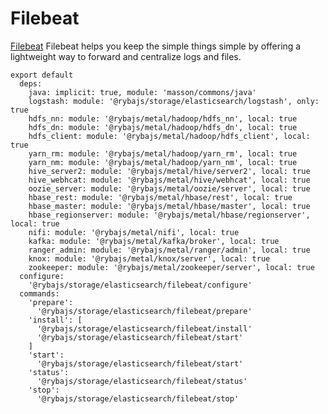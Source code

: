 
# Filebeat

[Filebeat](https://www.elastic.co/products/beats/filebeat) Filebeat helps you keep the simple things simple by offering a lightweight way to forward and centralize logs and files.

    export default
      deps:
        java: implicit: true, module: 'masson/commons/java'
        logstash: module: '@rybajs/storage/elasticsearch/logstash', only: true
        hdfs_nn: module: '@rybajs/metal/hadoop/hdfs_nn', local: true
        hdfs_dn: module: '@rybajs/metal/hadoop/hdfs_dn', local: true
        hdfs_client: module: '@rybajs/metal/hadoop/hdfs_client', local: true
        yarn_rm: module: '@rybajs/metal/hadoop/yarn_rm', local: true
        yarn_nm: module: '@rybajs/metal/hadoop/yarn_nm', local: true
        hive_server2: module: '@rybajs/metal/hive/server2', local: true
        hive_webhcat: module: '@rybajs/metal/hive/webhcat', local: true
        oozie_server: module: '@rybajs/metal/oozie/server', local: true
        hbase_rest: module: '@rybajs/metal/hbase/rest', local: true
        hbase_master: module: '@rybajs/metal/hbase/master', local: true
        hbase_regionserver: module: '@rybajs/metal/hbase/regionserver', local: true
        nifi: module: '@rybajs/metal/nifi', local: true
        kafka: module: '@rybajs/metal/kafka/broker', local: true
        ranger_admin: module: '@rybajs/metal/ranger/admin', local: true
        knox: module: '@rybajs/metal/knox/server', local: true
        zookeeper: module: '@rybajs/metal/zookeeper/server', local: true
      configure:
        '@rybajs/storage/elasticsearch/filebeat/configure'
      commands:
        'prepare':
          '@rybajs/storage/elasticsearch/filebeat/prepare'
        'install': [
          '@rybajs/storage/elasticsearch/filebeat/install'
          '@rybajs/storage/elasticsearch/filebeat/start'
        ]
        'start':
          '@rybajs/storage/elasticsearch/filebeat/start'
        'status':
          '@rybajs/storage/elasticsearch/filebeat/status'
        'stop':
          '@rybajs/storage/elasticsearch/filebeat/stop'
